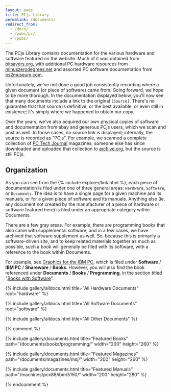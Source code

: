 ```yaml
---
layout: page
title: PCjs Library
permalink: /documents/
redirect_from:
  - /docs/
  - /pubs/pc/
  - /pubs/
---
```


The PCjs Library contains documentation for the various hardware and software
featured on the website.  Much of it was obtained from [bitsavers.org](http://bitsavers.org/), with additional
PC hardware resources from [minuszerodegrees.net](http://minuszerodegrees.net/) and assorted PC software documentation
from [os2museum.com](http://www.os2museum.com/wp/).

Unfortunately, we've not done a good job consistently recording where a given document (or piece of software) came from.
Going forward, we hope to be more thorough.  In the documentation displayed below, you'll now see that many documents include
a link to the original `[Source]`.  There's no guarantee that that source is definitive, or the best available, or even
still in existence; it's simply where we happened to obtain our copy.

Over the years, we've also acquired our own physical copies of software and documentation from ebay and generous PCjs users,
which we scan and post as well.  In those cases, no source link is displayed; internally, the source is recorded as "PCjs".
For example, we scanned a complete collection of [PC Tech Journal](/documents/magazines/pctj/) magazines;
someone else has since downloaded and uploaded that collection to [archive.org](https://archive.org/details/pctechjournal),
but the source is still PCjs.

## Organization

As you can see from the {% include explorer/link.html %}, each piece of documentation is filed under one of three general
areas: `Hardware`, `Software`, or `Documents`.  The idea is to have a single page for a given machine and its manuals,
or for a given piece of software and its manuals.  Anything else (ie, any document not created by the manufacturer of a
piece of hardware or software featured here) is filed under an appropriate category within Documents.

There are a few gray areas.  For example, there are programming books that also came with supplemental software, and in a
few cases, we have archived that software supplement as well.  So, because this is primarily a software-driven site, and to
keep related materials together as much as possible, such a book will generally be filed with its software, with a reference
to the book within Documents.

For example, see [Graphics for the IBM PC](/software/pcx86/sw/books/graphics_for_the_ibm_pc/), which is filed under
**Software** / **IBM PC** / **Shareware** / **Books**.  However, you will also find the book referenced under
**Documents** / **Books** / **Programming**, in the section titled "[Books with Software](/documents/books/programming/#books-with-software)".

{% include gallery/alldocs.html title="All Hardware Documents" root="hardware" %}

{% include gallery/alldocs.html title="All Software Documents" root="software" %}

{% include gallery/alldocs.html title="All Other Documents" %}

{% comment %}

{% include gallery/documents.html title="Featured Books" path="/documents/books/programming/" width="200" height="260" %}

{% include gallery/documents.html title="Featured Magazines" path="/documents/magazines/msj/" width="200" height="260" %}

{% include gallery/documents.html title="Featured Manuals" path="/machines/pcx86/ibm/5150/" width="200" height="280" %}

{% endcomment %}
